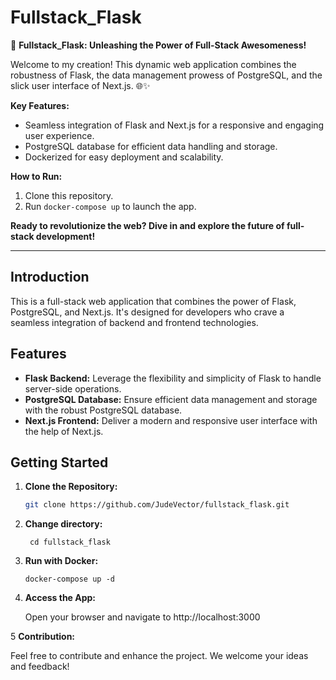 # Fullstack_Flask

🚀 **Fullstack_Flask: Unleashing the Power of Full-Stack Awesomeness!**

Welcome to my creation! This dynamic web application combines the robustness of Flask, the data management prowess of PostgreSQL, and the slick user interface of Next.js. 🌐✨

**Key Features:**

- Seamless integration of Flask and Next.js for a responsive and engaging user experience.
- PostgreSQL database for efficient data handling and storage.
- Dockerized for easy deployment and scalability.

**How to Run:**

1. Clone this repository.
2. Run `docker-compose up` to launch the app.

**Ready to revolutionize the web? Dive in and explore the future of full-stack development!**

---

## Introduction

This is a full-stack web application that combines the power of Flask, PostgreSQL, and Next.js. It's designed for developers who crave a seamless integration of backend and frontend technologies.

## Features

- **Flask Backend:** Leverage the flexibility and simplicity of Flask to handle server-side operations.
- **PostgreSQL Database:** Ensure efficient data management and storage with the robust PostgreSQL database.
- **Next.js Frontend:** Deliver a modern and responsive user interface with the help of Next.js.

## Getting Started

1. **Clone the Repository:**
   ```bash
   git clone https://github.com/JudeVector/fullstack_flask.git
   ```
2. **Change directory:**
   ```
    cd fullstack_flask
   ```
3. **Run with Docker:**
   ```
   docker-compose up -d
   ```
4. **Access the App:**

   Open your browser and navigate to http://localhost:3000

5 **Contribution:**

Feel free to contribute and enhance the project. We welcome your ideas and feedback!
